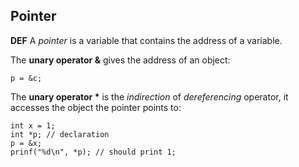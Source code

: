 ## Pointer
**DEF** A *pointer* is a variable that contains the address of a variable. 

The **unary operator &** gives the address of an object:
	
	p = &c;

The **unary operator \*** is the *indirection* of *dereferencing* operator, it accesses the object the pointer points to:

	int x = 1;
	int *p; // declaration
	p = &x;
	prinf("%d\n", *p); // should print 1;


